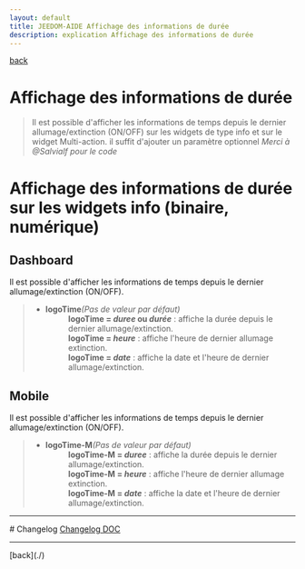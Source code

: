 ```yaml
---
layout: default
title: JEEDOM-AIDE Affichage des informations de durée
description: explication Affichage des informations de durée
---
```

[back](./)
# Affichage des informations de durée
<blockquote>
    Il est possible d'afficher les informations de temps depuis le dernier allumage/extinction (ON/OFF) sur les widgets de type info et sur le widget Multi-action. 
    il suffit d'ajouter un paramètre optionnel 
    <i>Merci à @Salvialf pour le code</i>
</blockquote>

# Affichage des informations de durée sur les widgets info (binaire, numérique)
## Dashboard
Il est possible d'afficher les informations de temps depuis le dernier allumage/extinction (ON/OFF).
<blockquote>
    <ul>
        <li><b>logoTime</b><i>(Pas de valeur par défaut)</i></li>
        <dd><b>logoTime = <i>duree</i> ou <i>durée</i></b> : affiche la durée depuis le dernier allumage/extinction.<br/>
            <b>logoTime = <i>heure</i></b> : affiche l'heure de dernier allumage extinction.<br/>
            <b>logoTime = <i>date</i></b> : affiche la date et l'heure de dernier allumage/extinction.
        </dd>
    </ul>
</blockquote>

## Mobile
Il est possible d'afficher les informations de temps depuis le dernier allumage/extinction (ON/OFF). 
<blockquote>
    <ul>
        <li><b>logoTime-M</b><i>(Pas de valeur par défaut)</i></li>
        <dd><b>logoTime-M = <i>duree</i></b> : affiche la durée depuis le dernier allumage/extinction.<br/>
            <b>logoTime-M = <i>heure</i></b> : affiche l'heure de dernier allumage extinction.<br/>
            <b>logoTime-M = <i>date</i></b> : affiche la date et l'heure de dernier allumage/extinction.
        </dd>
    </ul>
</blockquote>

<hr />
# Changelog
<a href="https://github.com/JEALG/JEEDOM-Widget_JAG-doc/commits/master">Changelog DOC</a>

<hr />
[back](./)